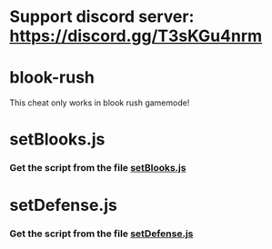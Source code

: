 # Support discord server: https://discord.gg/T3sKGu4nrm

# blook-rush

This cheat only works in blook rush gamemode!

# setBlooks.js

### Get the script from the file [setBlooks.js](https://raw.githubusercontent.com/glixxzzy/blooket-hack/main/blook-rush/setBlooks.js)

# setDefense.js

### Get the script from the file [setDefense.js](https://raw.githubusercontent.com/glixxzzy/blooket-hack/main/blook-rush/setDefense.js)
